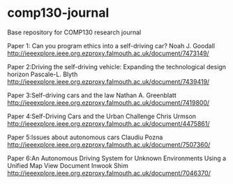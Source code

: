 # comp130-journal
Base repository for COMP130 research journal


Paper 1: Can you program ethics into a self-driving car? Noah J. Goodall http://ieeexplore.ieee.org.ezproxy.falmouth.ac.uk/document/7473149/

Paper 2:Driving the self-driving vehicle: Expanding the technological design horizon Pascale-L. Blyth
http://ieeexplore.ieee.org.ezproxy.falmouth.ac.uk/document/7439419/

Paper 3:Self-driving cars and the law Nathan A. Greenblatt
http://ieeexplore.ieee.org.ezproxy.falmouth.ac.uk/document/7419800/

Paper 4:Self-Driving Cars and the Urban Challenge  Chris Urmson
http://ieeexplore.ieee.org.ezproxy.falmouth.ac.uk/document/4475861/

Paper 5:Issues about autonomous cars Claudiu Pozna
http://ieeexplore.ieee.org.ezproxy.falmouth.ac.uk/document/7507360/

Paper 6:An Autonomous Driving System for Unknown Environments Using a Unified Map View Document Inwook Shim
http://ieeexplore.ieee.org.ezproxy.falmouth.ac.uk/document/7046370/
